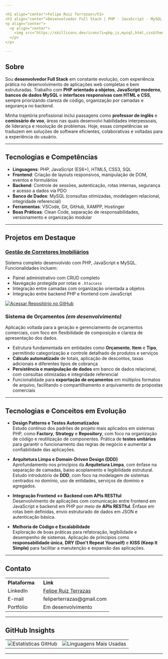 ```yaml
---

<h1 align="center">Felipe Ruiz Terrazas</h1>  
<h3 align="center">Desenvolvedor Full Stack | PHP · JavaScript · MySQL · HTML · CSS</h3>
<p align="center">
  <p align="center">
    <img src="https://skillicons.dev/icons?i=php,js,mysql,html,css&theme=dark&perline=5" alt="Ícones das Tecnologias" />
  </p>
</p>

---
```


## Sobre

Sou **desenvolvedor Full Stack** em constante evolução, com experiência prática no desenvolvimento de aplicações web completas e bem estruturadas. Trabalho com **PHP orientado a objetos**, **JavaScript moderno**, **bancos de dados MySQL** e **interfaces responsivas com HTML e CSS**, sempre priorizando clareza de código, organização por camadas e segurança no backend.

Minha trajetória profissional inclui passagens como **professor de inglês** e **comissário de voo**, áreas nas quais desenvolvi habilidades interpessoais, de liderança e resolução de problemas. Hoje, essas competências se traduzem em soluções de software eficientes, colaborativas e voltadas para a experiência do usuário.

---

## Tecnologias e Competências

- **Linguagens**: PHP, JavaScript (ES6+), HTML5, CSS3, SQL  
- **Frontend**: Criação de layouts responsivos, manipulação de DOM, eventos e formulários  
- **Backend**: Controle de sessões, autenticação, rotas internas, segurança e acesso a dados via PDO  
- **Banco de Dados**: MySQL (consultas otimizadas, modelagem relacional, integridade referencial)  
- **Ferramentas**: VSCode, Git, GitHub, XAMPP, Hostinger  
- **Boas Práticas**: Clean Code, separação de responsabilidades, versionamento e organização modular

---

## Projetos em Destaque

### [Gestão de Corretores Imobiliários](https://realtor.devfelipert.com.br/)  
Sistema completo desenvolvido com PHP, JavaScript e MySQL. Funcionalidades incluem:

- Painel administrativo com CRUD completo  
- Navegação protegida por rotas e `.htaccess`  
- Integração entre camadas com organização orientada a objetos  
- Integração entre backend PHP e frontend com JavaScript
  
<a href="https://github.com/DevFelipeRT/realtor-manager-system" target="_blank">
  <img src="https://img.shields.io/badge/Acessar%20Repositório-181717?style=for-the-badge&logo=github&logoColor=white" alt="Acessar Repositório no GitHub">
</a>

### Sistema de Orçamentos *(em desenvolvimento)*  
Aplicação voltada para a geração e gerenciamento de orçamentos comerciais, com foco em flexibilidade de composição e clareza de apresentação dos dados.

- Estrutura fundamentada em entidades como **Orçamento**, **Item** e **Tipo**, permitindo categorização e controle detalhado de produtos e serviços
- **Cálculo automatizado** de totais, aplicação de descontos, taxas adicionais e diferentes tipos de cobrança
- **Persistência e manipulação de dados** em banco de dados relacional, com consultas otimizadas e integridade referencial
- Funcionalidade para **exportação de orçamentos** em múltiplos formatos de arquivo, facilitando o compartilhamento e arquivamento de propostas comerciais

---

## Tecnologias e Conceitos em Evolução

- **Design Patterns e Testes Automatizados**  
  Estudo contínuo dos padrões de projeto mais aplicados em sistemas PHP, como **Factory**, **Strategy** e **Repository**, com foco na organização de código e reutilização de componentes. Prática de **testes unitários** para garantir o funcionamento das regras de negócio e aumentar a confiabilidade das aplicações.

- **Arquitetura Limpa e Domain-Driven Design (DDD)**  
  Aprofundamento nos princípios da **Arquitetura Limpa**, com ênfase na separação de camadas, baixo acoplamento e legibilidade estrutural. Estudo introdutório de **DDD**, com foco na modelagem de sistemas centrados no domínio, uso de entidades, serviços de domínio e agregados.

- **Integração Frontend ↔ Backend com APIs RESTful**  
  Desenvolvimento de aplicações com comunicação entre frontend em JavaScript e backend em PHP por meio de **APIs RESTful**. Ênfase em rotas bem definidas, envio estruturado de dados em JSON e autenticação básica.

- **Melhoria de Código e Escalabilidade**  
  Exploração de boas práticas para refatoração, legibilidade e desempenho de sistemas. Aplicação de princípios como **responsabilidade única**, **DRY (Don't Repeat Yourself)** e **KISS (Keep It Simple)** para facilitar a manutenção e expansão das aplicações.

---

## Contato

<div>
  <table border="0">
    <tr>
      <th style="text-align: left; padding-right: 20px;">Plataforma</th>
      <th style="text-align: left;">Link</th>
    </tr>
    <tr>
      <td>LinkedIn</td>
      <td><a href="https://www.linkedin.com/in/felipe-ruiz-terrazas" target="_blank">Felipe Ruiz Terrazas</a></td>
    </tr>
    <tr>
      <td>E-mail</td>
      <td>feliperterrazas@gmail.com</td>
    </tr>
    <tr>
      <td>Portfólio</td>
      <td>Em desenvolvimento</td>
    </tr>
  </table>
</div>

---

## GitHub Insights

<table align="center" border="0" cellspacing="0" cellpadding="0">
  <tr>
    <td valign="middle">
      <img src="https://github-readme-stats.vercel.app/api?username=DevFelipeRT&show_icons=true&theme=dark" alt="Estatísticas GitHub">
    </td>
    <td valign="middle">
      <img src="https://github-readme-stats.vercel.app/api/top-langs/?username=DevFelipeRT&layout=compact&theme=dark" alt="Linguagens Mais Usadas">
    </td>
  </tr>
</table>

---
